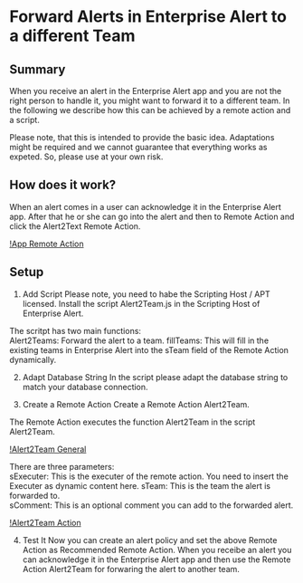 # Forward Alerts in Enterprise Alert to a different Team

## Summary

When you receive an alert in the Enterprise Alert app and you are not the right person to handle it, you might want to forward it to a different team. In the following we describe how this can be achieved by a remote action and a script.

Please note, that this is intended to provide the basic idea. Adaptations might be required and we cannot guarantee that everything works as expeted. So, please use at your own risk.

## How does it work?

When an alert comes in a user can acknowledge it in the Enterprise Alert app. After that he or she can go into the alert and then to Remote Action and click the Alert2Text Remote Action.

[!App Remote Action](app-alert2team.png)

## Setup

1. Add Script
Please note, you need to habe the Scripting Host / APT licensed.
Install the script Alert2Team.js in the Scripting Host of Enterprise Alert.

The scritpt has two main functions:  
Alert2Teams: Forward the alert to a team.
fillTeams: This will fill in the existing teams in Enterprise Alert into the sTeam field of the Remote Action dynamically.

2. Adapt Database String
In the script please adapt the database string to match your database connection.

3. Create a Remote Action
Create a Remote Action Alert2Team.

The Remote Action executes the function Alert2Team in the script Alert2Team.

[!Alert2Team General](alert2team-general.png)

There are three parameters:  
sExecuter: This is the executer of the remote action. You need to insert the Executer as dynamic content here.
sTeam: This is the team the alert is forwarded to.  
sComment: This is an optional comment you can add to the forwarded alert.  

[!Alert2Team Action](alert2team-app.png)

4. Test It
Now you can create an alert policy and set the above Remote Action as Recommended Remote Action. When you receibe an alert you can acknowledge it in the Enterprise Alert app and then use the Remote Action Alert2Team for forwaring the alert to another team.
